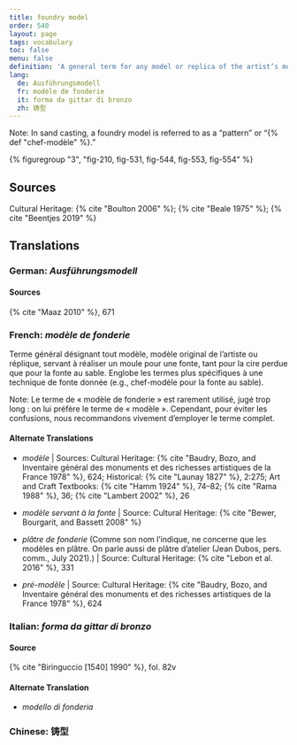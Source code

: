 ```yaml
---
title: foundry model
order: 540
layout: page
tags: vocabulary
toc: false
menu: false
definition: 'A general term for any model or replica of the artist’s model that is used to make a mold. It is made by the foundry in order to preserve the artist’s model. A foundry model may also be used as a reference for the finishing of a bronze for the purpose of quality control.'
lang:
  de: Ausführungsmodell
  fr: modèle de fonderie
  it: forma da gittar di bronzo
  zh: 铸型
---
```


<div class="backmatter">
Note: In sand casting, a foundry model is referred to as a “pattern” or “{% def "chef-modèle" %}.”
</div>

{% figuregroup "3", "fig-210, fig-531, fig-544, fig-553, fig-554" %}

## Sources

Cultural Heritage: {% cite "Boulton 2006" %}; {% cite "Beale 1975" %}; {% cite "Beentjes 2019" %}

## Translations

<div class="accordion">

### **German**: *Ausführungsmodell*

#### Sources

{% cite "Maaz 2010" %}, 671

### **French**: *modèle de fonderie*

Terme général désignant tout modèle, modèle original de l’artiste ou réplique, servant à réaliser un moule pour une fonte, tant pour la cire perdue que pour la fonte au sable. Englobe les termes plus spécifiques à une technique de fonte donnée (e.g., chef-modèle pour la fonte au sable).

<div class="backmatter">
Note: Le terme de « modèle de fonderie » est rarement utilisé, jugé trop long : on lui préfère le terme de « modèle ». Cependant, pour éviter les confusions, nous recommandons vivement d’employer le terme complet.
</div>

#### Alternate Translations

- *modèle* | Sources: Cultural Heritage: {% cite "Baudry, Bozo, and Inventaire général des monuments et des richesses artistiques de la France 1978" %}, 624; Historical: {% cite "Launay 1827" %}, 2:275; Art and Craft Textbooks: {% cite "Hamm 1924" %}, 74–82; {% cite "Rama 1988" %}, 36; {% cite "Lambert 2002" %}, 26

- *modèle servant à la fonte* | Source: Cultural Heritage: {% cite "Bewer, Bourgarit, and Bassett 2008" %}

- *plâtre de fonderie* (Comme son nom l’indique, ne concerne que les modèles en plâtre. On parle aussi de plâtre d’atelier (Jean Dubos, pers. comm., July 2021).) | Source: Cultural Heritage: {% cite "Lebon et al. 2016" %}, 331

- *pré-modèle* | Source: Cultural Heritage: {% cite "Baudry, Bozo, and Inventaire général des monuments et des richesses artistiques de la France 1978" %}, 624

### **Italian**: *forma da gittar di bronzo*

#### Source

{% cite "Biringuccio [1540] 1990" %}, fol. 82v

#### Alternate Translation

- *modello di fonderia*

### **Chinese**: 铸型

</div>
